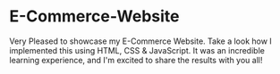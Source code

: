 # E-Commerce-Website
Very Pleased to showcase my E-Commerce Website. Take a look how I implemented this using HTML, CSS &amp; JavaScript. It was an incredible learning experience, and I'm excited to share the results with you all! 
